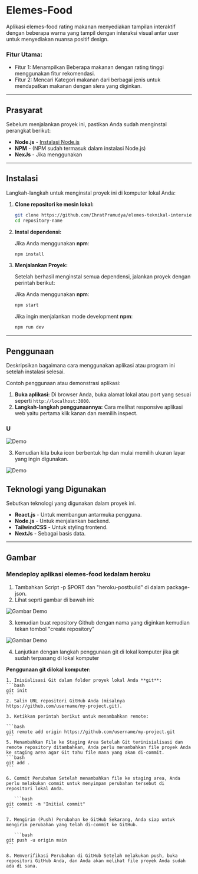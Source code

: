 # Elemes-Food

Aplikasi elemes-food rating makanan menyediakan tampilan interaktif dengan beberapa warna 
yang tampil dengan interaksi visual antar user untuk menyediakan nuansa positif design.

### **Fitur Utama:**
- Fitur 1: Menampilkan Beberapa makanan dengan rating tinggi menggunakan fitur rekomendasi.
- Fitur 2: Mencari Kategori makanan dari berbagai jenis untuk mendapatkan makanan dengan slera yang diginkan.

---

## **Prasyarat**

Sebelum menjalankan proyek ini, pastikan Anda sudah menginstal perangkat berikut:

- **Node.js** - [Instalasi Node.js](https://nodejs.org/)
- **NPM** - (NPM sudah termasuk dalam instalasi Node.js)
- **NexJs** - Jika menggunakan 

---

## **Instalasi**

Langkah-langkah untuk menginstal proyek ini di komputer lokal Anda:

1. **Clone repositori ke mesin lokal:**

    ```bash
    git clone https://github.com/IhratPramudya/elemes-teknikal-interview.git
    cd repository-name
    ```

2. **Instal dependensi:**

    Jika Anda menggunakan **npm**:
    ```bash
    npm install
    ```


3. **Menjalankan Proyek:**

    Setelah berhasil menginstal semua dependensi, jalankan proyek dengan perintah berikut:

    Jika Anda menggunakan **npm**:
    ```bash
    npm start
    ```

    Jika ingin menjalankan mode development **npm**:
    ```bash
    npm run dev
    ```

---

## **Penggunaan**

Deskripsikan bagaimana cara menggunakan aplikasi atau program ini setelah instalasi selesai.

Contoh penggunaan atau demonstrasi aplikasi:

1. **Buka aplikasi:** Di browser Anda, buka alamat lokal atau port yang sesuai seperti `http://localhost:3000`.
2. **Langkah-langkah penggunaannya:** Cara melihat responsive aplikasi web yaitu pertama klik kanan dan memilih inspect.

### **U**
![Demo](assets/images/Inspect.png)

3. Kemudian kita buka icon berbentuk hp dan mulai memilih ukuran layar yang ingin digunakan.

![Demo](assets/images/devtools.png)


## **Teknologi yang Digunakan**

Sebutkan teknologi yang digunakan dalam proyek ini.

- **React.js** - Untuk membangun antarmuka pengguna.
- **Node.js** - Untuk menjalankan backend.
- **TailwindCSS** - Untuk styling frontend.
- **NextJs** - Sebagai basis data.

---

## **Gambar**


### **Mendeploy aplikasi elemes-food kedalam heroku**

1. Tambahkan Script -p $PORT dan  "heroku-postbuild" di dalam package-json.
2. Lihat seprti gambar di bawah ini:

![Gambar Demo](assets/images/package.png)

3. kemudian buat repository Github dengan nama yang diginkan kemudian tekan tombol "create repository"

![Gambar Demo](assets/images/package.png)

4. Lanjutkan dengan langkah penggunaan git di lokal komputer jika git sudah terpasang di lokal komputer

**Penggunaan git dilokal komputer:**

    1. Inisialisasi Git dalam folder proyek lokal Anda **git**:
    ```bash
    git init
    ```
    2. Salin URL repositori GitHub Anda (misalnya https://github.com/username/my-project.git).

    3. Ketikkan perintah berikut untuk menambahkan remote:

    ```bash
    git remote add origin https://github.com/username/my-project.git
    ```
    5. Menambahkan File ke Staging Area Setelah Git terinisialisasi dan remote repository ditambahkan, Anda perlu menambahkan file proyek Anda ke staging area agar Git tahu file mana yang akan di-commit.
    ```bash
    git add .
    ```

    6. Commit Perubahan Setelah menambahkan file ke staging area, Anda perlu melakukan commit untuk menyimpan perubahan tersebut di repositori lokal Anda.

       ```bash
    git commit -m "Initial commit"
    ```

    7. Mengirim (Push) Perubahan ke GitHub Sekarang, Anda siap untuk mengirim perubahan yang telah di-commit ke GitHub.

       ```bash
    git push -u origin main
    ```

    8. Memverifikasi Perubahan di GitHub Setelah melakukan push, buka repositori GitHub Anda, dan Anda akan melihat file proyek Anda sudah ada di sana.